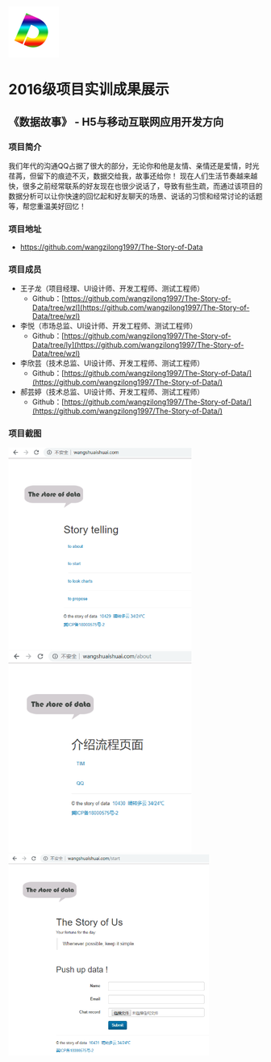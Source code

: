 <img src="image/logo.png"/>

# 2016级项目实训成果展示 

## 《数据故事》 - H5与移动互联网应用开发方向

### 项目简介

我们年代的沟通QQ占据了很大的部分，无论你和他是友情、亲情还是爱情，时光荏苒，但留下的痕迹不灭，数据交给我，故事还给你！ 现在人们生活节奏越来越快，很多之前经常联系的好友现在也很少说话了，导致有些生疏，而通过该项目的数据分析可以让你快速的回忆起和好友聊天的场景、说话的习惯和经常讨论的话题等，帮您重温美好回忆！

### 项目地址
- https://github.com/wangzilong1997/The-Story-of-Data

### 项目成员

- 王子龙（项目经理、UI设计师、开发工程师、测试工程师）
  - Github：[https://github.com/wangzilong1997/The-Story-of-Data/tree/wzl](https://github.com/wangzilong1997/The-Story-of-Data/tree/wzl)
- 李悦（市场总监、UI设计师、开发工程师、测试工程师）
  - Github：[https://github.com/wangzilong1997/The-Story-of-Data/tree/ly](https://github.com/wangzilong1997/The-Story-of-Data/tree/wzl)
- 李欣芸（技术总监、UI设计师、开发工程师、测试工程师）
  - Github：[https://github.com/wangzilong1997/The-Story-of-Data/](https://github.com/wangzilong1997/The-Story-of-Data/)
- 郝芸婷（技术总监、UI设计师、开发工程师、测试工程师）
  - Github：[https://github.com/wangzilong1997/The-Story-of-Data/](https://github.com/wangzilong1997/The-Story-of-Data/)

### 项目截图

<img src="./image/首页.png"  height=400 />
<img src="./image/about页面.png"  height=400 />
<img src="./image/使用界面.png"  height=400 />

